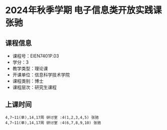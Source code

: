# 2024年秋季学期 电子信息类开放实践课 张驰






## 课程信息

- 课程号：EIEN7401P.03
- 学分：3
- 教学类型：理论课
- 开课单位：信息科学技术学院
- 课程类别：博士
- 课程层次：研究生课程

## 上课时间

```
4,7~11(单),14,17周 研讨室 :4(1,2,3,4,5) 张驰
4,7~11(单),14,17周 研讨室 :4(6,7,8,9,10) 张驰
```

